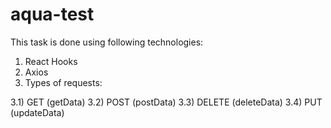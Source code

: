 # aqua-test

This task is done using following technologies:

1. React Hooks
2. Axios
3. Types of requests: 

3.1) GET (getData)
3.2) POST (postData)
3.3) DELETE (deleteData)
3.4) PUT (updateData)
